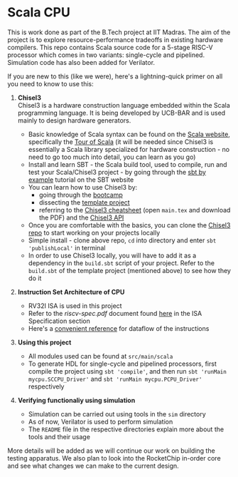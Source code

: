 # Scala CPU

This is work done as part of the B.Tech project at IIT Madras. The aim of the project is to explore resource-performance tradeoffs in existing hardware compilers. This repo contains Scala source code for a 5-stage RISC-V processor which comes in two variants: single-cycle and pipelined. Simulation code has also been added for Verilator.

If you are new to this (like we were), here's a lightning-quick primer on all you need to know to use this:

1. **Chisel3**\
Chisel3 is a hardware construction language embedded within the Scala programming language. It is being developed by UCB-BAR and is used mainly to design hardware generators.
	* Basic knowledge of Scala syntax can be found on the [Scala website](https://www.scala-lang.org/), specifically the [Tour of Scala](https://docs.scala-lang.org/tour/tour-of-scala.html) (it will be needed since Chisel3 is essentially a Scala library specialized for hardware construction - no need to go too much into detail, you can learn as you go)
	* Install and learn SBT - the Scala build tool, used to compile, run and test your Scala/Chisel3 project - by going through the [sbt by example](https://www.scala-sbt.org/1.x/docs/sbt-by-example.html) tutorial on the SBT website
	* You can learn how to use Chisel3 by:
		+ going through the [bootcamp](https://github.com/freechipsproject/chisel-bootcamp/)
		+ dissecting the [template project](https://github.com/freechipsproject/chisel-template)
		+ referring to the [Chisel3 cheatsheet](https://github.com/freechipsproject/chisel-cheatsheet) (open `main.tex` and download the PDF) and the [Chisel3 API](https://www.chisel-lang.org/api/latest/chisel3/index.html)
	* Once you are comfortable with the basics, you can clone the [Chisel3 repo](https://github.com/chipsalliance/chisel3) to start working on your projects locally
	* Simple install - clone above repo, `cd` into directory and enter `sbt 'publishLocal'` in terminal
	* In order to use Chisel3 locally, you will have to add it as a dependency in the `build.sbt` script of your project. Refer to the `build.sbt` of the template project (mentioned above) to see how they do it

2. **Instruction Set Architecture of CPU**
	* RV32I ISA is used in this project
	* Refer to the *riscv-spec.pdf* document found [here](https://riscv.org/technical/specifications/) in the ISA Specification section
	* Here's a [convenient reference](https://web.archive.org/web/20200311232906/https://rv8.io/isa.html) for dataflow of the instructions

3. **Using this project**
	* All modules used can be found at `src/main/scala`
	* To generate HDL for single-cycle and pipelined processors, first compile the project using `sbt 'compile'`, and then run `sbt 'runMain mycpu.SCCPU_Driver'` and `sbt 'runMain mycpu.PCPU_Driver'` respectively

4. **Verifying functionaliy using simulation**
	* Simulation can be carried out using tools in the `sim` directory
	* As of now, Verilator is used to perform simulation
	* The `README` file in the respective directories explain more about the tools and their usage

More details will be added as we will continue our work on building the testing apparatus. We also plan to look into the RocketChip in-order core and see what changes we can make to the current design.

